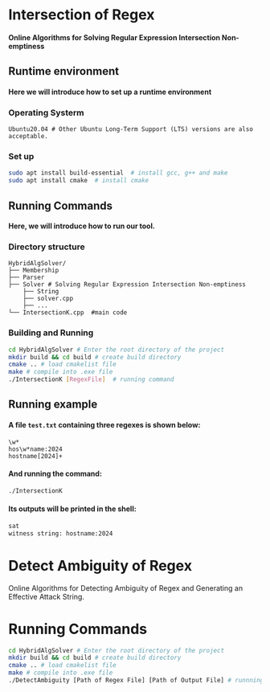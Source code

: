 # Intersection of Regex
#### Online Algorithms for Solving Regular Expression Intersection Non-emptiness
## Runtime environment
#### Here we will introduce how to set up a runtime environment

### Operating Systerm
```shell
Ubuntu20.04 # Other Ubuntu Long-Term Support (LTS) versions are also acceptable.
```

### Set up
```bash
sudo apt install build-essential  # install gcc, g++ and make
sudo apt install cmake  # install cmake
```

## Running Commands
#### Here, we will introduce how to run our tool.

### Directory structure
```shell
HybridAlgSolver/
├── Membership
├── Parser
├── Solver # Solving Regular Expression Intersection Non-emptiness
    ├── String
    ├── solver.cpp
    ├── ...
└── IntersectionK.cpp  #main code
```
### Building and Running
```bash
cd HybridAlgSolver # Enter the root directory of the project
mkdir build && cd build # create build directory
cmake .. # load cmakelist file
make # compile into .exe file
./IntersectionK [RegexFile]  # running command
```
## Running example
 
#### A file `test.txt` containing three regexes is shown below:
```
\w*
hos\w*name:2024
hostname[2024]+
```
#### And running the command:
```bash
./IntersectionK 
```
#### Its outputs will be printed in the shell:
```bash
sat
witness string: hostname:2024
```


# Detect Ambiguity of Regex
Online Algorithms for Detecting Ambiguity of Regex and Generating an Effective Attack String.

# Running Commands

```bash
cd HybridAlgSolver # Enter the root directory of the project
mkdir build && cd build # create build directory
cmake .. # load cmakelist file
make # compile into .exe file
./DetectAmbiguity [Path of Regex File] [Path of Output File] # runnning command
```